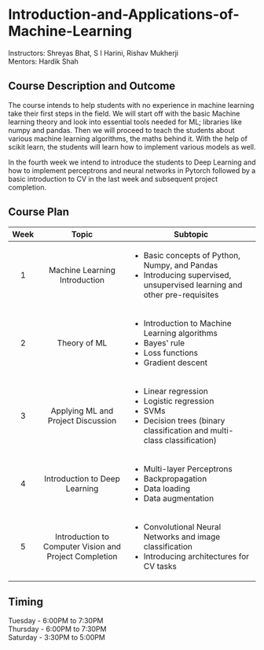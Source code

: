 # Introduction-and-Applications-of-Machine-Learning

Instructors: Shreyas Bhat, S I Harini, Rishav Mukherji <br>
Mentors: Hardik Shah

## Course Description and Outcome

The course intends to help students with no experience in machine learning take their first steps in the field. We will start off with the basic Machine learning theory and look into essential tools needed for ML; libraries like numpy and pandas. Then we will proceed to teach the students about various machine learning algorithms, the maths behind it. With the help of scikit learn, the students will learn how to implement various models as well. 

In the fourth week we intend to introduce the students to Deep Learning and how to implement perceptrons and neural networks in Pytorch followed by a basic introduction to CV in the last week and subsequent project completion.

## Course Plan

| Week |                          Topic                         |<center>Subtopic</center>                                                      |
|:----:|:------------------------------------------------------:|:-------------------------------------------------------------------------------------------------------------------|
|   1  |              Machine Learning Introduction             |  <ul><li>Basic concepts of Python, Numpy, and Pandas</li><li>Introducing supervised, unsupervised learning and other pre-requisites</li></ul> |
|  2   |                     Theory of ML                       |  <ul><li>Introduction to Machine Learning algorithms</li><li>Bayes' rule</li><li>Loss functions</li><li>Gradient descent </li></ul>                            |
|   3  |           Applying ML and Project Discussion           |  <ul><li> Linear regression </li><li> Logistic regression </li><li> SVMs </li><li> Decision trees (binary classification and multi-class classification) </li></ul>  |
|   4  |              Introduction to Deep Learning             |  <ul><li> Multi-layer Perceptrons </li><li> Backpropagation </li><li> Data loading </li><li> Data augmentation</li></ul>                                         |
|   5  | Introduction to Computer Vision and Project Completion |  <ul><li> Convolutional Neural Networks and image classification </li><li> Introducing architectures for CV tasks </li></ul>                       |

## Timing

Tuesday - 6:00PM to 7:30PM <br>
Thursday - 6:00PM to 7:30PM <br>
Saturday - 3:30PM to 5:00PM
